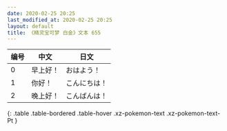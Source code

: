 ```yaml
---
date: 2020-02-25 20:25
last_modified_at: 2020-02-25 20:25
layout: default
title: 《精灵宝可梦 白金》文本 655
---
```

| 编号 | 中文 | 日文 |
| ---- | ---- | ---- |
| 0 | 早上好！ | おはよう！ |
| 1 | 你好！ | こんにちは！ |
| 2 | 晚上好！ | こんばんは！ |
{: .table .table-bordered .table-hover .xz-pokemon-text .xz-pokemon-text-Pt }